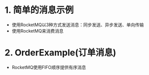 # 1. 简单的消息示例
- 使用RocketMQ以3种方式发送消息：同步发送、异步发送、单向传输
- 使用RocketMQ来消费消息

# 2. OrderExample(订单消息)
- RocketMQ使用FIFO顺序提供有序消息